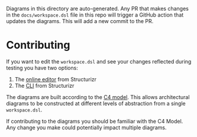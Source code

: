 Diagrams in this directory are auto-generated.
Any PR that makes changes in the `docs/workspace.dsl` file in this repo will
trigger a GitHub action that updates the diagrams.
This will add a new commit to the PR.

# Contributing

If you want to edit the `workspace.dsl` and see your changes reflected during
testing you have two options:

1. The [online editor](https://structurizr.com/dsl) from Structurizr
2. The [CLI](https://docs.structurizr.com/cli) from Structurizr

The diagrams are built according to the [C4 model](https://c4model.com/).
This allows architectural diagrams to be constructed at different levels of abstraction from a single `workspace.dsl`.

If contributing to the diagrams you should be familiar with the C4 Model.
Any change you make could potentially impact multiple diagrams.
